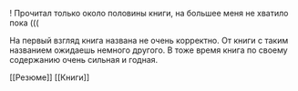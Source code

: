 ! Прочитал только около половины книги, на большее меня не хватило пока (((

На первый взгляд книга названа не очень корректно. От книги с таким названием ожидаешь немного другого. В тоже время книга по своему содержанию очень сильная и годная.

[[Резюме]]
[[Книги]]
